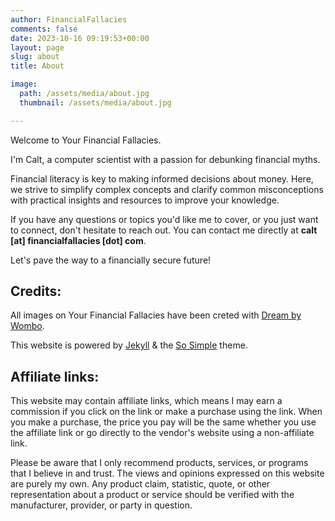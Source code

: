 ```yaml
---
author: FinancialFallacies
comments: false
date: 2023-10-16 09:19:53+00:00
layout: page
slug: about
title: About

image:
  path: /assets/media/about.jpg
  thumbnail: /assets/media/about.jpg

---
```


Welcome to Your Financial Fallacies.

I'm Calt, a computer scientist with a passion for debunking financial myths. 

Financial literacy is key to making informed decisions about money. Here, we strive to simplify complex concepts and clarify common misconceptions with practical insights and resources to improve your knowledge. 

If you have any questions or topics you'd like me to cover, or you just want to connect, don't hesitate to reach out. You can contact me directly at **calt [at] financialfallacies [dot] com**.

Let's pave the way to a financially secure future!

## Credits:
All images on Your Financial Fallacies have been creted with [Dream by Wombo](https://dream.ai/).

This website is powered by [Jekyll](https://jekyllrb.com/) & the [So Simple](https://github.com/mmistakes/so-simple-theme) theme.


## Affiliate links:

This website may contain affiliate links, which means I may earn a commission if you click on the link or make a purchase using the link. When you make a purchase, the price you pay will be the same whether you use the affiliate link or go directly to the vendor's website using a non-affiliate link. 

Please be aware that I only recommend products, services, or programs that I believe in and trust. The views and opinions expressed on this website are purely my own. Any product claim, statistic, quote, or other representation about a product or service should be verified with the manufacturer, provider, or party in question.
